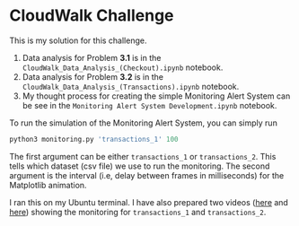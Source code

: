 # CloudWalk Challenge 

This is my solution for this challenge.

1. Data analysis for Problem **3.1** is in the `CloudWalk_Data_Analysis_(Checkout).ipynb` notebook.
2. Data analysis for Problem **3.2** is in the `CloudWalk_Data_Analysis_(Transactions).ipynb` notebook. 
3. My thought process for creating the simple Monitoring Alert System can be see in the `Monitoring Alert System Development.ipynb` notebook. 

To run the simulation of the Monitoring Alert System, you can simply run

```python
python3 monitoring.py 'transactions_1' 100
```

The first argument can be either `transactions_1` or `transactions_2`. This tells which dataset (csv file) we use to run the monitoring. 
The second argument is the interval (i.e, delay between frames in milliseconds) for the Matplotlib animation. 

I ran this on my Ubuntu terminal. I have also prepared two videos ([here](https://www.youtube.com/watch?v=vw_pp2OyI8M) and [here](https://www.youtube.com/watch?v=QlueZKk-LIk)) showing the monitoring for `transactions_1` and `transactions_2`.